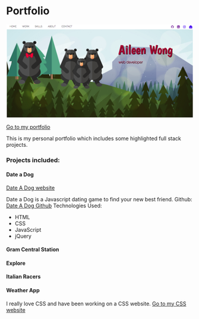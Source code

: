 # Portfolio ###

![My portfolio](/assets/aileenportfolio.png "Aileen Portfolio")

[Go to my portfolio](https://helloaileen.com)

This is my personal portfolio which includes some highlighted full stack projects. 

### Projects included: ###
#### Date a Dog #
[Date A Dog website](http://dateadog.bitballoon.com)

Date a Dog is a Javascript dating game to find your new best friend.
Github: [Date A Dog Github](https://github.com/aileenmwong/date-a-dog)
Technologies Used:
- HTML 
- CSS 
- JavaScript 
- jQuery

#### Gram Central Station #

#### Explore #

#### Italian Racers #

#### Weather App #

I really love CSS and have been working on a CSS website.
[Go to my CSS website](https://aileenmwong.github.io/love-a-div/)
